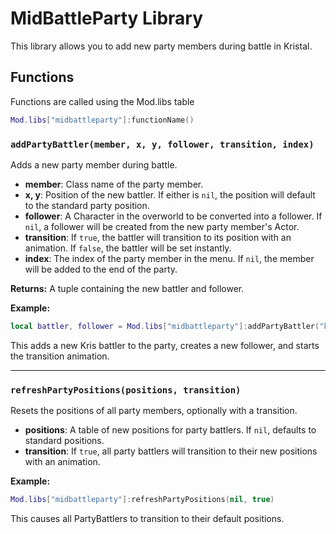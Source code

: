 # MidBattleParty Library

This library allows you to add new party members during battle in Kristal.

## Functions

Functions are called using the Mod.libs table
```lua
Mod.libs["midbattleparty"]:functionName()
```

### `addPartyBattler(member, x, y, follower, transition, index)`
Adds a new party member during battle.

- **member**: Class name of the party member.
- **x, y**: Position of the new battler. If either is `nil`, the position will default to the standard party position.
- **follower**: A Character in the overworld to be converted into a follower. If `nil`, a follower will be created from the new party member's Actor.
- **transition**: If `true`, the battler will transition to its position with an animation. If `false`, the battler will be set instantly.
- **index**: The index of the party member in the menu. If `nil`, the member will be added to the end of the party.

**Returns:** A tuple containing the new battler and follower.

**Example:**
```lua
local battler, follower = Mod.libs["midbattleparty"]:addPartyBattler("kris", nil, nil, nil, true)
```
This adds a new Kris battler to the party, creates a new follower, and starts the transition animation.

---

### `refreshPartyPositions(positions, transition)`
Resets the positions of all party members, optionally with a transition.

- **positions**: A table of new positions for party battlers. If `nil`, defaults to standard positions.
- **transition**: If `true`, all party battlers will transition to their new positions with an animation.

**Example:**
```lua
Mod.libs["midbattleparty"]:refreshPartyPositions(nil, true)
```
This causes all PartyBattlers to transition to their default positions.